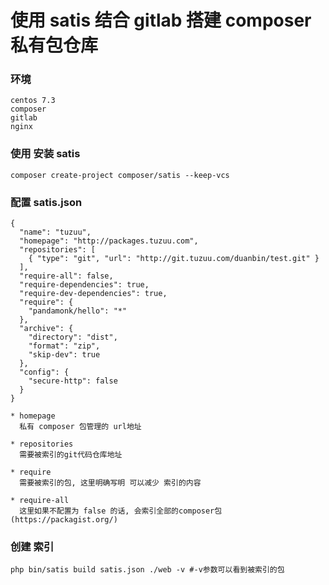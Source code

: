 # 使用 satis 结合 gitlab 搭建 composer 私有包仓库


### 环境

    centos 7.3
    composer
    gitlab
    nginx


### 使用  安装 satis 

    composer create-project composer/satis --keep-vcs
    
### 配置 satis.json
    
    {
      "name": "tuzuu",
      "homepage": "http://packages.tuzuu.com",
      "repositories": [
        { "type": "git", "url": "http://git.tuzuu.com/duanbin/test.git" }
      ],
      "require-all": false,
      "require-dependencies": true,
      "require-dev-dependencies": true,
      "require": {
        "pandamonk/hello": "*"
      },
      "archive": {
        "directory": "dist",
        "format": "zip",
        "skip-dev": true
      },
      "config": {
        "secure-http": false
      }
    }
    
    * homepage 
      私有 composer 包管理的 url地址
      
    * repositories
      需要被索引的git代码仓库地址
      
    * require
      需要被索引的包, 这里明确写明 可以减少 索引的内容
      
    * require-all
      这里如果不配置为 false 的话, 会索引全部的composer包(https://packagist.org/)

### 创建 索引

    php bin/satis build satis.json ./web -v #-v参数可以看到被索引的包
    

